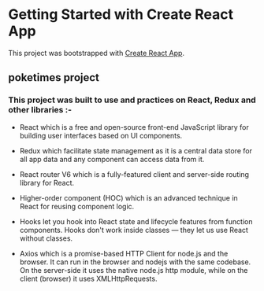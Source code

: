# Getting Started with Create React App

This project was bootstrapped with [Create React App](https://github.com/facebook/create-react-app).

## poketimes project

### This project was built to use and practices on React, Redux and other libraries :-

- React which is a free and open-source front-end JavaScript library for building user interfaces based on UI components. 

- Redux which facilitate state management as it is a central data store for all app data and any component can access data from it.

- React router V6 which is a fully-featured client and server-side routing library for React.

- Higher-order component (HOC) which is an advanced technique in React for reusing component logic. 

- Hooks let you hook into React state and lifecycle features from function components. Hooks don't work inside classes — they let us use React without classes. 

- Axios which is a promise-based HTTP Client for node.js and the browser. It can run in the browser and nodejs with the same codebase. On the server-side it uses the native node.js http module, while on the client (browser) it uses XMLHttpRequests.
